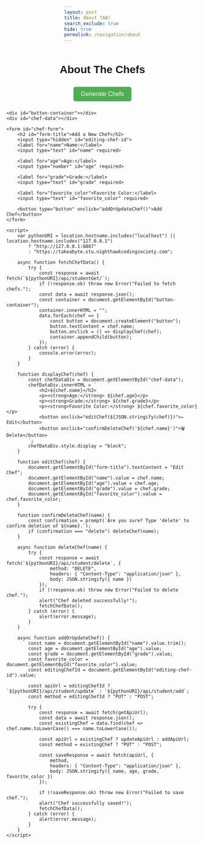 ```yaml
---
layout: post
title: About TAB!
search_exclude: true
hide: true
permalink: /navigation/about
---
```


<head>
    <meta charset="UTF-8">
    <meta name="viewport" content="width=device-width, initial-scale=1.0">
    <title>Chef Management</title>
    <style>
        body {
            font-family: Arial, sans-serif;
            display: flex;
            flex-direction: column;
            align-items: center;
            margin-top: 50px;
        }
        button {
            padding: 10px 20px;
            font-size: 16px;
            margin: 10px;
            background-color: #4CAF50;
            color: white;
            border: none;
            border-radius: 5px;
            cursor: pointer;
        }
        button:hover {
            background-color: #0056b3;
        }
        #chef-data {
            display: none;
            border: 1px solid #ddd;
            border-radius: 5px;
            background: #f9f9f9;
            padding: 10px;
            text-align: center;
            max-width: 400px;
            z-index: 10;
        }
    </style>
</head>
<body>
    <h1>About The Chefs</h1>
    <button onclick="fetchChefData()">Generate Chefs</button>

    <div id="button-container"></div>
    <div id="chef-data"></div>

    <form id="chef-form">
        <h2 id="form-title">Add a New Chef</h2>
        <input type="hidden" id="editing-chef-id">
        <label for="name">Name:</label>
        <input type="text" id="name" required>
        
        <label for="age">Age:</label>
        <input type="number" id="age" required>
        
        <label for="grade">Grade:</label>
        <input type="text" id="grade" required>
        
        <label for="favorite_color">Favorite Color:</label>
        <input type="text" id="favorite_color" required>
        
        <button type="button" onclick="addOrUpdateChef()">Add Chef</button>
    </form>

    <script>
        var pythonURI = location.hostname.includes("localhost") || location.hostname.includes("127.0.0.1")
            ? "http://127.0.0.1:8887"
            : "https://takeabyte.stu.nighthawkcodingsociety.com";

        async function fetchChefData() {
            try {
                const response = await fetch(`${pythonURI}/api/studentGet/`);
                if (!response.ok) throw new Error("Failed to fetch chefs.");
                const data = await response.json();
                const container = document.getElementById("button-container");
                container.innerHTML = "";
                data.forEach(chef => {
                    const button = document.createElement("button");
                    button.textContent = chef.name;
                    button.onclick = () => displayChef(chef);
                    container.appendChild(button);
                });
            } catch (error) {
                console.error(error);
            }
        }

        function displayChef(chef) {
            const chefDataDiv = document.getElementById("chef-data");
            chefDataDiv.innerHTML = `
                <h2>${chef.name}</h2>
                <p><strong>Age:</strong> ${chef.age}</p>
                <p><strong>Grade:</strong> ${chef.grade}</p>
                <p><strong>Favorite Color:</strong> ${chef.favorite_color}</p>
                <button onclick="editChef(${JSON.stringify(chef)})">✏️ Edit</button>
                <button onclick="confirmDeleteChef('${chef.name}')">🗑️ Delete</button>
            `;
            chefDataDiv.style.display = "block";
        }

        function editChef(chef) {
            document.getElementById("form-title").textContent = "Edit Chef";
            document.getElementById("name").value = chef.name;
            document.getElementById("age").value = chef.age;
            document.getElementById("grade").value = chef.grade;
            document.getElementById("favorite_color").value = chef.favorite_color;
        }

        function confirmDeleteChef(name) {
            const confirmation = prompt(`Are you sure? Type 'delete' to confirm deletion of ${name}.`);
            if (confirmation === "delete") deleteChef(name);
        }

        async function deleteChef(name) {
            try {
                const response = await fetch(`${pythonURI}/api/student/delete`, {
                    method: "DELETE",
                    headers: { "Content-Type": "application/json" },
                    body: JSON.stringify({ name })
                });
                if (!response.ok) throw new Error("Failed to delete chef.");
                alert("Chef deleted successfully!");
                fetchChefData();
            } catch (error) {
                alert(error.message);
            }
        }

        async function addOrUpdateChef() {
            const name = document.getElementById("name").value.trim();
            const age = document.getElementById("age").value;
            const grade = document.getElementById("grade").value;
            const favorite_color = document.getElementById("favorite_color").value;
            const editingChefId = document.getElementById("editing-chef-id").value;
            
            const apiUrl = editingChefId ? `${pythonURI}/api/student/update` : `${pythonURI}/api/student/add`;
            const method = editingChefId ? "PUT" : "POST";
            
            try {
                const response = await fetch(getApiUrl);
                const data = await response.json();
                const existingChef = data.find(chef => chef.name.toLowerCase() === name.toLowerCase());
                
                const apiUrl = existingChef ? updateApiUrl : addApiUrl;
                const method = existingChef ? "PUT" : "POST";
                
                const saveResponse = await fetch(apiUrl, {
                    method,
                    headers: { "Content-Type": "application/json" },
                    body: JSON.stringify({ name, age, grade, favorite_color })
                });
                
                if (!saveResponse.ok) throw new Error("Failed to save chef.");
                alert("Chef successfully saved!");
                fetchChefData();
            } catch (error) {
                alert(error.message);
            }
        }
    </script>
</body>


